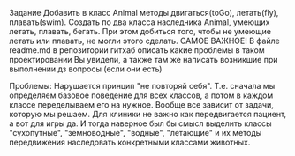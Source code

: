 Задание
Добавить в класс Animal методы двигаться(toGo), летать(fly), плавать(swim). Создать по два класса наследника Animal, умеющих летать, плавать, бегать. При этом добиться того, чтобы не умеющие летать или плавать, не могли этого сделать. САМОЕ ВАЖНОЕ! В файле readme.md в репозитории гитхаб описать какие проблемы в таком проектировании Вы увидели, а также там же написать возникшие при выполнении дз вопросы (если они есть)

Проблемы:
Нарушается принцип "не повторяй себя". Т.е. сначала мы определяем базовое поведение для всех классов, а потом в каждом классе переделываем его на нужное. Вообще все зависит от задачи, которую мы решаем. Для клиники не важно как передвигается пациент, а вот для игры да. И тогда наверное был бы смысл выделить классы "сухопутные", "земноводные", "водные", "летающие" и их методы передвижения наследовать конкретными классами животных.